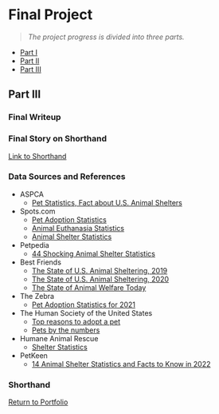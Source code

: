 # Final Project 
> *The project progress is divided into three parts.*  
* [Part I](https://andreywc.github.io/94870-portfolio/final_project_andrey_chang.html)  
* [Part II](https://andreywc.github.io/94870-portfolio/final_project_part2_andrey_chang.html)  
* [Part III](https://andreywc.github.io/94870-portfolio/final_project_part3_andrey_chang.html#part-iii)
  
## Part III  
### Final Writeup
### Final Story on Shorthand
[Link to Shorthand](https://carnegiemellon.shorthandstories.com/adopt-dont-shop/index.html)
### Data Sources and References
* ASPCA
  - [Pet Statistics, Fact about U.S. Animal Shelters](https://www.aspca.org/helping-people-pets/shelter-intake-and-surrender/pet-statistics)
* Spots.com
  - [Pet Adoption Statistics](https://spots.com/pet-adoption-statistics/#pennsylvania)
  - [Animal Euthanasia Statistics](https://spots.com/animal-euthanasia-statistics/)
  - [Animal Shelter Statistics](https://spots.com/animal-shelter-statistics/)
* Petpedia
  - [44 Shocking Animal Shelter Statistics](https://petpedia.co/animal-shelter-statistics/)
* Best Friends
  - [The State of U.S. Animal Sheltering, 2019](https://network.bestfriends.org/research-data/research/state-us-animal-sheltering-2019)
  - [The State of U.S. Animal Sheltering, 2020](https://network.bestfriends.org/research-data/research/state-us-animal-sheltering-2020)
  - [The State of Animal Welfare Today](https://bestfriends.org/no-kill-2025/animal-welfare-statistics)
* The Zebra
  - [Pet Adoption Statistics for 2021](https://www.thezebra.com/resources/research/pet-adoption-statistics/)
* The Human Society of the United States
  - [Top reasons to adopt a pet](https://www.humanesociety.org/resources/top-reasons-adopt-pet)
  - [Pets by the numbers](https://humanepro.org/page/pets-by-the-numbers)
* Humane Animal Rescue
  - [Shelter Statistics](https://humaneanimalrescue.org/about/statistics-and-reports/)
* PetKeen 
  - [14 Animal Shelter Statistics and Facts to Know in 2022](https://petkeen.com/animal-shelter-statistics/)
### Shorthand
<script src="https://carnegiemellon.shorthandstories.com/adopt-dont-shop/embed.js"></script>
  
[Return to Portfolio](https://andreywc.github.io/94870-portfolio/)


